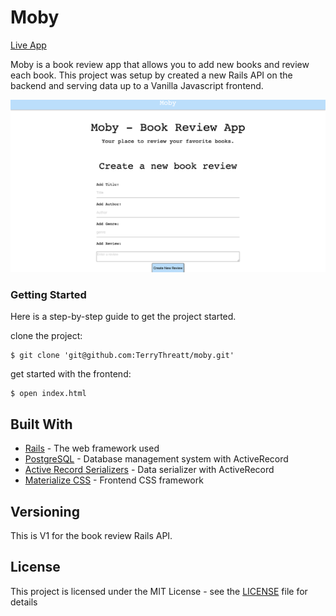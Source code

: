 # Moby
[Live App](https://terrythreatt.github.io/moby/)

Moby is a book review app that allows you to add new books and review each book. This project was setup by created a new Rails API on the backend and serving data up to a Vanilla Javascript frontend.


![Moby](Moby-Book-Review-App.png)

### Getting Started

Here is a step-by-step guide to get the project started.

clone the project:
```
$ git clone 'git@github.com:TerryThreatt/moby.git'
```

get started with the frontend:

```
$ open index.html
```


## Built With

* [Rails](https://rubyonrails.org/) - The web framework used
* [PostgreSQL](https://www.postgresql.org/) - Database management system with ActiveRecord
* [Active Record Serializers](https://github.com/rails-api/active_model_serializers) - Data serializer with ActiveRecord
* [Materialize CSS](https://materializecss.com/) - Frontend CSS framework

## Versioning

This is V1 for the book review Rails API.


## License

This project is licensed under the MIT License - see the [LICENSE](LICENSE) file for details

